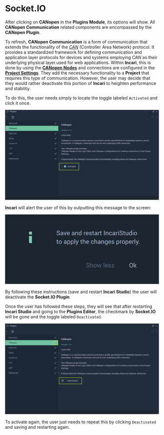 # Socket.IO

After clicking on **CANopen** in the **Plugins Module**, its options will show. All **CANopen Communication** related components are encompassed by the **CANopen Plugin**. 

To refresh, **CANopen Communication** is a form of communication that extends the functionality of the [*CAN*](../can/README.md) (Controller Area Network) protocol. It provides a standardized framework for defining communication and application layer protocols for devices and systems employing *CAN* as their underlying physical layer.used for web applications. Within **Incari**, this is done by using the [**CANopen Nodes**](../../../toolbox/communication/canopen/README.md) and connections are configured in the [**Project Settings**](../../project-settings/CANopen.md). They add the necessary functionality to a **Project** that requires this type of communication. However, the user may decide that they would rather deactivate this portion of **Incari** to heighten performance and stability. 

To do this, the user needs simply to locate the toggle labeled `Activated` and click it once.  

![](../../../.gitbook/assets/canopenpluginsbefore.png)

**Incari** will alert the user of this by outputting this message to the screen:

![](../../../.gitbook/assets/pluginsserialmanageroffmessage.png)

By following these instructions (save and restart **Incari Studio**) the user will deactivate the **Socket.IO Plugin**. 

Once the user has followed these steps, they will see that after restarting **Incari Studio** and going to the **Plugins Editor**, the checkmark by **Socket.IO** will be gone and the toggle labeled `Deactivated`. 

![](../../../.gitbook/assets/canopenpluginsafter.png)

To activate again, the user just needs to repeat this by clicking `Deactivated` and saving and restarting again. 